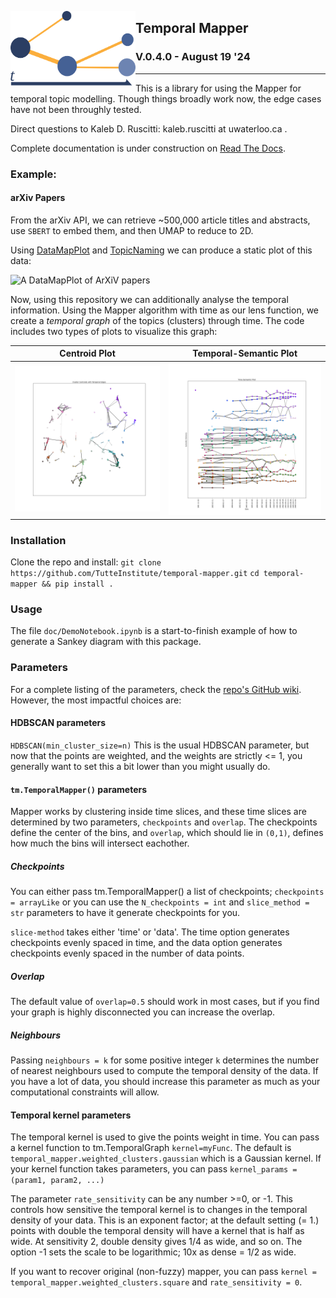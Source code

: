 <img
align="left" width="200" height="120" 
src="./docs/icon.png" alt="Temporal Mapper Logo">
## Temporal Mapper

### V.0.4.0 - August 19 '24
-----------------------------------------------
This is a library for using the Mapper for temporal topic modelling.
Though things broadly work now, the edge cases have not been throughly 
tested.

Direct questions to Kaleb D. Ruscitti: kaleb.ruscitti at uwaterloo.ca .

Complete documentation is under construction on [Read The Docs](
https://temporal-mapper.readthedocs.io/en/latest/).

### Example:
#### arXiv Papers 
From the arXiv API, we can retrieve ~500,000 article titles and abstracts,
use `SBERT` to embed them, and then UMAP to reduce to 2D.

Using [DataMapPlot](https://github.com/tutteinstitute/datamapplot) and
[TopicNaming](https://github.com/tutteinstitute/topicnaming) we can
produce a static plot of this data:

![A DataMapPlot of ArXiV papers](./doc/arxiv_static.png 
"A DataMapPlot of ArXiV Papers")

Now, using this repository we can additionally analyse the temporal
information. Using the Mapper algorithm with time as our lens
function, we create a *temporal graph* of the topics (clusters)
through time. The code includes two types of plots to visualize this
graph:

Centroid Plot             |  Temporal-Semantic Plot
:-------------------------:|:-------------------------:
![](./docs/arxiv_centroids.png)  |  ![](./docs/arxiv_time.png)

### Installation
Clone the repo and install: 
`git clone https://github.com/TutteInstitute/temporal-mapper.git`
`cd temporal-mapper && pip install .`

### Usage
The file `doc/DemoNotebook.ipynb` is a start-to-finish
example of how to generate a Sankey diagram with this package.

### Parameters
For a complete listing of the parameters, check the
[repo's GitHub
wiki](https://github.com/TutteInstitute/temporal-mapper/wiki/API-Reference).
However, the most impactful choices are:

#### HDBSCAN parameters

`HDBSCAN(min_cluster_size=n)` This is the usual HDBSCAN parameter, but
now that the points are weighted, and the weights are strictly <= 1,
you generally want to set this a bit lower than you might usually do.

#### `tm.TemporalMapper()` parameters
Mapper works by clustering
inside time slices, and these time slices are determined by two
parameters, `checkpoints` and `overlap`. The checkpoints define the
center of the bins, and `overlap`, which should lie in `(0,1)`,
defines how much the bins will intersect eachother.

##### Checkpoints
You can either pass tm.TemporalMapper() a list of
checkpoints;  `checkpoints = arrayLike` or you can use the
`N_checkpoints = int` and `slice_method = str` parameters to have it
generate checkpoints for you.

`slice-method` takes either 'time' or 'data'. The time option
generates checkpoints evenly spaced in time, and the data option
generates checkpoints evenly spaced in the number of data points.

##### Overlap
The default value of `overlap=0.5` should work in most
cases, but if you find your graph is highly disconnected you can
increase the overlap.


##### Neighbours
Passing `neighbours = k` for some positive integer
`k` determines the number of nearest neighbours used to compute the
temporal density of the data. If you have a lot of data, you should
increase this parameter as much as your computational constraints will
allow.

#### Temporal kernel parameters
The temporal kernel is used to give
the points weight in time. You can pass a kernel function to
tm.TemporalGraph `kernel=myFunc`. The default is
`temporal_mapper.weighted_clusters.gaussian` which is a Gaussian
kernel. If your kernel function takes parameters, you can pass
`kernel_params = (param1, param2, ...)`

The parameter `rate_sensitivity` can be any number >=0, or -1. This
controls how sensitive the temporal kernel is to changes in the
temporal density of your data. This is an exponent factor; at the
default setting (= 1.) points with double the temporal density will
have a kernel that is half as wide. At sensitivity 2, double density
gives 1/4 as wide, and so on. The option -1 sets the scale to be
logarithmic; 10x as dense = 1/2 as wide.

If you want to recover original (non-fuzzy) mapper, you can pass
`kernel = temporal_mapper.weighted_clusters.square` and
`rate_sensitivity = 0`.

